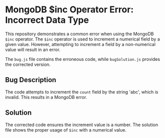 # MongoDB $inc Operator Error: Incorrect Data Type

This repository demonstrates a common error when using the MongoDB `$inc` operator.  The `$inc` operator is used to increment a numerical field by a given value.  However, attempting to increment a field by a non-numerical value will result in an error.

The `bug.js` file contains the erroneous code, while `bugSolution.js` provides the corrected version.

## Bug Description
The code attempts to increment the `count` field by the string 'abc', which is invalid. This results in a MongoDB error.

## Solution
The corrected code ensures the increment value is a number.  The solution file shows the proper usage of `$inc` with a numerical value.